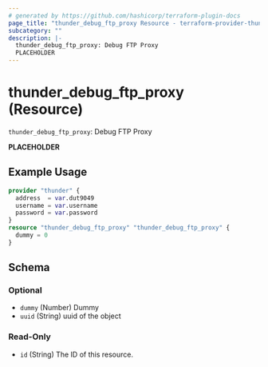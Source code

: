 ```yaml
---
# generated by https://github.com/hashicorp/terraform-plugin-docs
page_title: "thunder_debug_ftp_proxy Resource - terraform-provider-thunder"
subcategory: ""
description: |-
  thunder_debug_ftp_proxy: Debug FTP Proxy
  PLACEHOLDER
---
```


# thunder_debug_ftp_proxy (Resource)

`thunder_debug_ftp_proxy`: Debug FTP Proxy

__PLACEHOLDER__

## Example Usage

```terraform
provider "thunder" {
  address  = var.dut9049
  username = var.username
  password = var.password
}
resource "thunder_debug_ftp_proxy" "thunder_debug_ftp_proxy" {
  dummy = 0
}
```

<!-- schema generated by tfplugindocs -->
## Schema

### Optional

- `dummy` (Number) Dummy
- `uuid` (String) uuid of the object

### Read-Only

- `id` (String) The ID of this resource.


